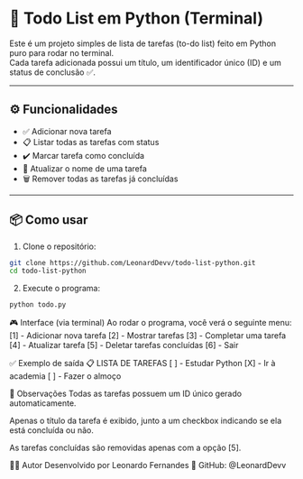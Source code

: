 # 📝 Todo List em Python (Terminal)

Este é um projeto simples de lista de tarefas (to-do list) feito em Python puro para rodar no terminal.  
Cada tarefa adicionada possui um título, um identificador único (ID) e um status de conclusão ✅.

---

## ⚙️ Funcionalidades

- ✅ Adicionar nova tarefa
- 📋 Listar todas as tarefas com status
- ✔️ Marcar tarefa como concluída
- 🔄 Atualizar o nome de uma tarefa
- 🗑️ Remover todas as tarefas já concluídas

---

## 📦 Como usar

1. Clone o repositório:

```bash
git clone https://github.com/LeonardDevv/todo-list-python.git
cd todo-list-python
```
2. Execute o programa:

```bash
python todo.py
```

🎮 Interface (via terminal)
Ao rodar o programa, você verá o seguinte menu:<br/>
[1] - Adicionar nova tarefa
[2] - Mostrar tarefas
[3] - Completar uma tarefa
[4] - Atualizar tarefa
[5] - Deletar tarefas concluídas
[6] - Sair

✅ Exemplo de saída
📋 LISTA DE TAREFAS
[ ] - Estudar Python
[X] - Ir à academia
[ ] - Fazer o almoço

🔐 Observações
Todas as tarefas possuem um ID único gerado automaticamente.

Apenas o título da tarefa é exibido, junto a um checkbox indicando se ela está concluída ou não.

As tarefas concluídas são removidas apenas com a opção [5].


👨‍💻 Autor
Desenvolvido por Leonardo Fernandes 🐍
GitHub: @LeonardDevv




